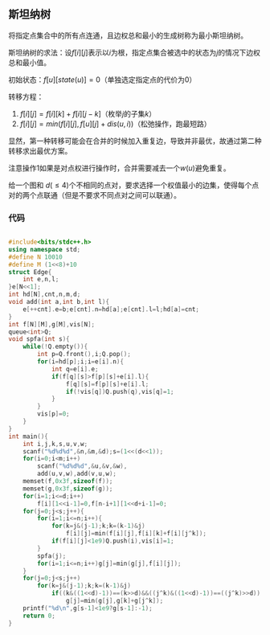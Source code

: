 ## 斯坦纳树

将指定点集合中的所有点连通，且边权总和最小的生成树称为最小斯坦纳树。

斯坦纳树的求法：设$f[i][j]$表示以$i$为根，指定点集合被选中的状态为$j$的情况下边权总和最小值。

初始状态：$f[u][state(u)]=0$（单独选定指定点的代价为$0$）

转移方程：

1. $f[i][j]=f[i][k]+f[i][j-k]$（枚举$j$的子集$k$）
2. $f[i][j]=min(f[i][j],f[u][j]+dis(u,i))$（松弛操作，跑最短路）

显然，第一种转移可能会在合并的时候加入重复边，导致并非最优，故通过第二种转移求出最优方案。

注意操作$1$如果是对点权进行操作时，合并需要减去一个$w(u)$避免重复。

给一个图和 $d(≤4)$个不相同的点对，要求选择一个权值最小的边集，使得每个点对的两个点联通（但是不要求不同点对之间可以联通）。

### 代码

```cpp

#include<bits/stdc++.h>
using namespace std;
#define N 10010
#define M (1<<8)+10
struct Edge{
    int e,n,l;
}e[N<<1];
int hd[N],cnt,n,m,d;
void add(int a,int b,int l){
    e[++cnt].e=b;e[cnt].n=hd[a];e[cnt].l=l;hd[a]=cnt;
}
int f[N][M],g[M],vis[N];
queue<int>Q;
void spfa(int s){
    while(!Q.empty()){
        int p=Q.front(),i;Q.pop();
        for(i=hd[p];i;i=e[i].n){
            int q=e[i].e;
            if(f[q][s]>f[p][s]+e[i].l){
                f[q][s]=f[p][s]+e[i].l;
                if(!vis[q])Q.push(q),vis[q]=1;
            }
        }
        vis[p]=0;
    }
}
int main(){
    int i,j,k,s,u,v,w;
    scanf("%d%d%d",&n,&m,&d);s=(1<<(d<<1));
    for(i=0;i<m;i++)
        scanf("%d%d%d",&u,&v,&w),
        add(u,v,w),add(v,u,w);
    memset(f,0x3f,sizeof(f));
    memset(g,0x3f,sizeof(g));
    for(i=1;i<=d;i++)
        f[i][1<<i-1]=0,f[n-i+1][1<<d+i-1]=0;
    for(j=0;j<s;j++){
        for(i=1;i<=n;i++){
            for(k=j&(j-1);k;k=(k-1)&j)
                f[i][j]=min(f[i][j],f[i][k]+f[i][j^k]);
            if(f[i][j]<1e9)Q.push(i),vis[i]=1;
        }
        spfa(j);
        for(i=1;i<=n;i++)g[j]=min(g[j],f[i][j]);
    }
    for(j=0;j<s;j++)
        for(k=j&(j-1);k;k=(k-1)&j)
            if((k&((1<<d)-1))==(k>>d)&&((j^k)&((1<<d)-1))==((j^k)>>d))
                g[j]=min(g[j],g[k]+g[j^k]);
    printf("%d\n",g[s-1]<1e9?g[s-1]:-1);
    return 0;
}
```

